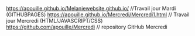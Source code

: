 https://apouille.github.io/Melaniewebsite.github.io/ //Travail jour Mardi (GITHUBPAGES)
https://apouille.github.io/Mercredi/Mercredi1.html // Travail jour Mercredi (HTML/JAVASCRIPT/CSS)
https://github.com/apouille/Mercredi // repository GitHub Mercredi

